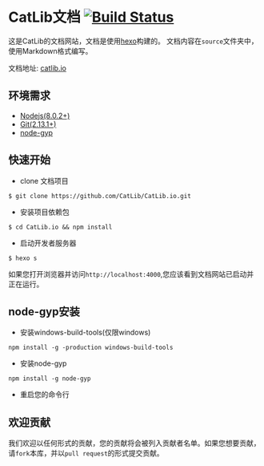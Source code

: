# CatLib文档 [![Build Status](https://www.travis-ci.org/CatLib/CatLib.io.svg?branch=1.3)](https://www.travis-ci.org/CatLib/CatLib.io)

这是CatLib的文档网站，文档是使用[hexo](http://hexo.io/)构建的。 文档内容在`source`文件夹中，使用Markdown格式编写。

文档地址: [catlib.io](https://catlib.io)

## 环境需求

- [Nodejs(8.0.2+)](https://nodejs.org/en/)
- [Git(2.13.1+)](https://nodejs.org/en/)
- [node-gyp](#node-gyp安装)

## 快速开始

- clone 文档项目

```shell
$ git clone https://github.com/CatLib/CatLib.io.git
```

- 安装项目依赖包

```shell
$ cd CatLib.io && npm install
```

- 启动开发者服务器

```shell
$ hexo s
```

如果您打开浏览器并访问`http://localhost:4000`,您应该看到文档网站已启动并正在运行。

## node-gyp安装

- 安装windows-build-tools(仅限windows)

```shell
npm install -g -production windows-build-tools
```

- 安装node-gyp

```shell
npm install -g node-gyp
```

- 重启您的命令行

## 欢迎贡献

我们欢迎以任何形式的贡献，您的贡献将会被列入贡献者名单。如果您想要贡献，请`fork`本库，并以`pull request`的形式提交贡献。

